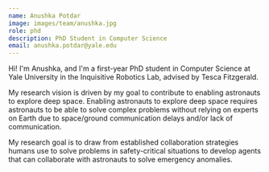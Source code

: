 ```yaml
---
name: Anushka Potdar
image: images/team/anushka.jpg
role: phd
description: PhD Student in Computer Science
email: anushka.potdar@yale.edu
---
```


Hi! I'm Anushka, and I'm a first-year PhD student in Computer Science at Yale University in the Inquisitive Robotics Lab, advised by Tesca Fitzgerald. 

My research vision is driven by my goal to contribute to enabling astronauts to explore deep space. Enabling astronauts to explore deep space requires astronauts to be able to solve complex problems without relying on experts on Earth due to space/ground communication delays and/or lack of communication. 

My research goal is to draw from established collaboration strategies humans use to solve problems in safety-critical situations to develop agents that can collaborate with astronauts to solve emergency anomalies.
